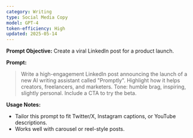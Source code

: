 ```yaml
---
category: Writing
type: Social Media Copy
model: GPT-4
token-efficiency: High
updated: 2025-05-14
---
```


**Prompt Objective:** Create a viral LinkedIn post for a product launch.

**Prompt:**
> Write a high-engagement LinkedIn post announcing the launch of a new AI writing assistant called "Promptly". Highlight how it helps creators, freelancers, and marketers. Tone: humble brag, inspiring, slightly personal. Include a CTA to try the beta.

**Usage Notes:**
- Tailor this prompt to fit Twitter/X, Instagram captions, or YouTube descriptions.
- Works well with carousel or reel-style posts.
